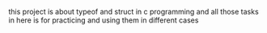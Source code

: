 this project is about typeof and struct in c programming and all those tasks in here is for practicing and using them in different cases
